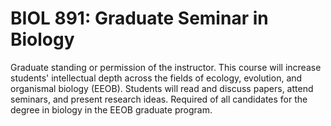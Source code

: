 # BIOL 891: Graduate Seminar in Biology

Graduate standing or permission of the instructor. This course will increase students' intellectual depth across the fields of ecology, evolution, and organismal biology (EEOB). Students will read and discuss papers, attend seminars, and present research ideas. Required of all candidates for the degree in biology in the EEOB graduate program.